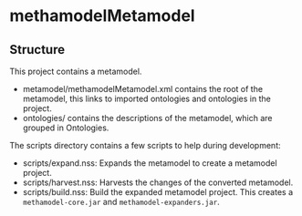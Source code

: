 # methamodelMetamodel

## Structure

This project contains a metamodel.

- metamodel/methamodelMetamodel.xml contains the root of the metamodel, this links to imported ontologies and ontologies in the project.
- ontologies/ contains the descriptions of the metamodel, which are grouped in Ontologies.

The scripts directory contains a few scripts to help during development:

- scripts/expand.nss: Expands the metamodel to create a metamodel project.
- scripts/harvest.nss: Harvests the changes of the converted metamodel.
- scripts/build.nss: Build the expanded metamodel project. This creates a `methamodel-core.jar` and `methamodel-expanders.jar`.

